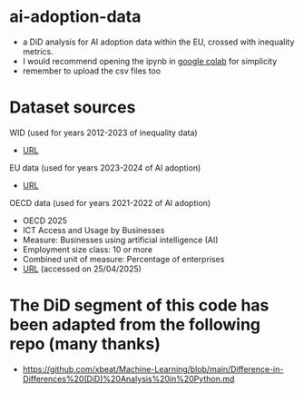 # ai-adoption-data
- a DiD analysis for AI adoption data within the EU, crossed with inequality metrics.
- I would recommend opening the ipynb in [google colab](https://colab.research.google.com/) for simplicity
- remember to upload the csv files too

# Dataset sources

WID (used for years 2012-2023 of inequality data)
- [URL](https://wid.world/)

EU data (used for years 2023-2024 of AI adoption)
- [URL](https://ec.europa.eu/eurostat/statistics-explained/index.php?title=Use_of_artificial_intelligence_in_enterprises)

OECD data (used for years 2021-2022 of AI adoption)
- OECD 2025
- ICT Access and Usage by Businesses
- Measure: Businesses using artificial intelligence (AI) 
- Employment size class: 10 or more
- Combined unit of measure: Percentage of enterprises
- [URL](https://data-explorer.oecd.org/vis?tm=AI&pg=0&snb=12&df[ds]=dsDisseminateFinalDMZ&df[id]=DSD_ICT_B%40DF_BUSINESSES&df[ag]=OECD.STI.DEP&df[vs]=1.0&dq=AUS%2BAUT%2BBEL%2BCAN%2BCOL%2BCZE%2BDNK%2BEST%2BFIN%2BFRA%2BDEU%2BGRC%2BISL%2BHUN%2BIRL%2BISR%2BITA%2BJPN%2BKOR%2BLVA%2BLTU%2BLUX%2BMEX%2BNLD%2BNZL%2BNOR%2BPOL%2BPRT%2BSVK%2BSVN%2BESP%2BSWE%2BCHE%2BTUR%2BGBR%2BUSA%2BBRA%2BBGR%2BHRV%2BROU.A.G14_B.PT_ENT._T.S_GE10%2BS_GE100&pd=2005%2C2024&to[TIME_PERIOD]=false&vw=tb) (accessed on 25/04/2025)

# The DiD segment of this code has been adapted from the following repo (many thanks)
- https://github.com/xbeat/Machine-Learning/blob/main/Difference-in-Differences%20(DiD)%20Analysis%20in%20Python.md
